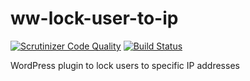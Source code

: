 # ww-lock-user-to-ip

[![Scrutinizer Code Quality](https://scrutinizer-ci.com/g/sjinks/ww-lock-user-to-ip/badges/quality-score.png?b=master)](https://scrutinizer-ci.com/g/sjinks/ww-lock-user-to-ip/?branch=master)
[![Build Status](https://scrutinizer-ci.com/g/sjinks/ww-lock-user-to-ip/badges/build.png?b=master)](https://scrutinizer-ci.com/g/sjinks/ww-lock-user-to-ip/build-status/master)

WordPress plugin to lock users to specific IP addresses
